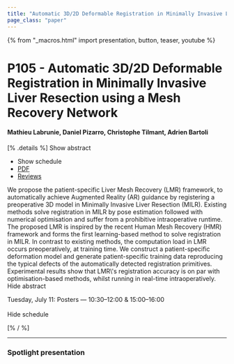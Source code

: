 ```yaml
---
title: "Automatic 3D/2D Deformable Registration in Minimally Invasive Liver Resection using a Mesh Recovery Network"
page_class: "paper"
---
```


{% from "_macros.html" import presentation, button, teaser, youtube %}

# P105 - Automatic 3D/2D Deformable Registration in Minimally Invasive Liver Resection using a Mesh Recovery Network

#### Mathieu Labrunie, Daniel Pizarro, Christophe Tilmant, Adrien Bartoli

[% .details %]
<a class="toggle_visibility" data-selector=".abstract" data-level="3">Show abstract</a>
- <a class="toggle_visibility" data-selector=".schedule" data-level="3">Show schedule</a>
- <a href="https://openreview.net/pdf?id=nG87JqzSMc">PDF</a>
- <a href="https://openreview.net/forum?id=nG87JqzSMc">Reviews</a>

<p>
    <span class="abstract">
        We propose the patient-specific Liver Mesh Recovery (LMR) framework, to automatically achieve Augmented Reality (AR) guidance by registering a preoperative 3D model in Minimally Invasive Liver Resection (MILR). Existing methods solve registration in MILR by pose estimation followed with numerical optimisation and suffer from a prohibitive intraoperative runtime. The proposed LMR is inspired by the recent Human Mesh Recovery (HMR) framework and forms the first learning-based method to solve registration in MILR. In contrast to existing methods, the computation load in LMR occurs preoperatively, at training time. We construct a patient-specific deformation model and generate patient-specific training data reproducing the typical defects of the automatically detected registration primitives. Experimental results show that LMR\'s registration accuracy is on par with optimisation-based methods, whilst running in real-time intraoperatively.
        <br>
        <span class="actions"><a class="toggle_visibility" data-level="2">Hide abstract</a></span>
    </span>
</p>

<p>
    <span class="schedule">
        Tuesday, July 11: Posters — 10:30–12:00 & 15:00–16:00<br>
        <br>
        <span class="actions"><a class="toggle_visibility" data-level="2">Hide schedule</a></span>
    </span>
</p>
[% / %]

---


### Spotlight presentation
